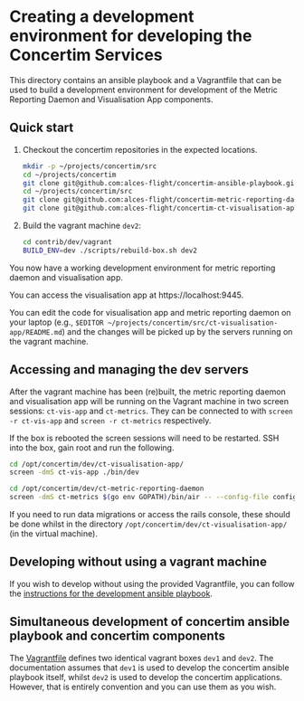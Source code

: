 # Creating a development environment for developing the Concertim Services

This directory contains an ansible playbook and a Vagrantfile that can be used
to build a development environment for development of the Metric Reporting Daemon
and Visualisation App components.

## Quick start

1. Checkout the concertim repositories in the expected locations.
   ```sh
   mkdir -p ~/projects/concertim/src
   cd ~/projects/concertim
   git clone git@github.com:alces-flight/concertim-ansible-playbook.git
   cd ~/projects/concertim/src
   git clone git@github.com:alces-flight/concertim-metric-reporting-daemon.git ct-metric-reporting-daemon
   git clone git@github.com:alces-flight/concertim-ct-visualisation-app.git ct-visualisation-app
   ```

2. Build the vagrant machine `dev2`:
   ```sh
   cd contrib/dev/vagrant
   BUILD_ENV=dev ./scripts/rebuild-box.sh dev2
   ```

You now have a working development environment for metric reporting daemon and
visualisation app.

You can access the visualisation app at https://localhost:9445.

You can edit the code for visualisation app and metric reporting daemon on your
laptop (e.g., `$EDITOR ~/projects/concertim/src/ct-visualisation-app/README.md`)
and the changes will be picked up by the servers running on the vagrant
machine.

## Accessing and managing the dev servers

After the vagrant machine has been (re)built, the metric reporting daemon and
visualisation app will be running on the Vagrant machine in two screen
sessions: `ct-vis-app` and `ct-metrics`.  They can be connected to with `screen
-r ct-vis-app` and `screen -r ct-metrics` respectively.

If the box is rebooted the screen sessions will need to be restarted.  SSH into
the box, gain root and run the following.

```sh
cd /opt/concertim/dev/ct-visualisation-app/
screen -dmS ct-vis-app ./bin/dev

cd /opt/concertim/dev/ct-metric-reporting-daemon
screen -dmS ct-metrics $(go env GOPATH)/bin/air -- --config-file config/config.dev.yml
```

If you need to run data migrations or access the rails console, these should be
done whilst in the directory `/opt/concertim/dev/ct-visualisation-app/` (in the
virtual machine).


## Developing without using a vagrant machine

If you wish to develop without using the provided Vagrantfile, you can follow
the [instructions for the development ansible playbook](ansible/README.md).

## Simultaneous development of concertim ansible playbook and concertim components

The [Vagrantfile](vagrant/Vagrantfile) defines two identical vagrant boxes
`dev1` and `dev2`.  The documentation assumes that `dev1` is used to develop
the concertim ansible playbook itself, whilst `dev2` is used to develop the
concertim applications.  However, that is entirely convention and you can use
them as you wish.
